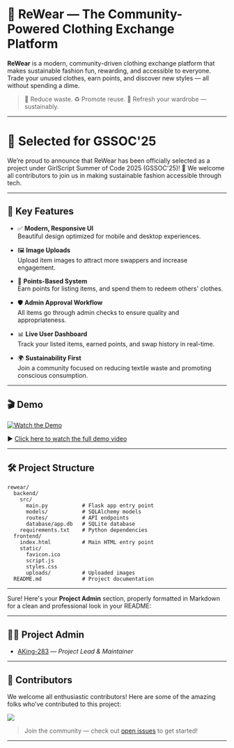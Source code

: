 # 👚 ReWear — The Community-Powered Clothing Exchange Platform

**ReWear** is a modern, community-driven clothing exchange platform that makes sustainable fashion fun, rewarding, and accessible to everyone. Trade your unused clothes, earn points, and discover new styles — all without spending a dime.

> 🌱 Reduce waste. ♻️ Promote reuse. 👗 Refresh your wardrobe — sustainably.

---

# 🚀 Selected for GSSOC'25

We’re proud to announce that ReWear has been officially selected as a project under GirlScript Summer of Code 2025 (GSSOC'25)! 🎉
We welcome all contributors to join us in making sustainable fashion accessible through tech.

---

## 🌟 Key Features

- ✅ **Modern, Responsive UI**  
  Beautiful design optimized for mobile and desktop experiences.

- 🖼️ **Image Uploads**  
  Upload item images to attract more swappers and increase engagement.

- 💎 **Points-Based System**  
  Earn points for listing items, and spend them to redeem others' clothes.

- 🛡️ **Admin Approval Workflow**  
  All items go through admin checks to ensure quality and appropriateness.

- 📊 **Live User Dashboard**  
  Track your listed items, earned points, and swap history in real-time.

- 🌍 **Sustainability First**  
  Join a community focused on reducing textile waste and promoting conscious consumption.

---

## 🎬 Demo

[![Watch the Demo](https://img.youtube.com/vi/1aPzcJbCsUFHJBPcuQM3xE6G7c36irWtJ/0.jpg)](https://drive.google.com/file/d/1aPzcJbCsUFHJBPcuQM3xE6G7c36irWtJ/view?usp=sharing)

▶️ [Click here to watch the full demo video](https://drive.google.com/file/d/1aPzcJbCsUFHJBPcuQM3xE6G7c36irWtJ/view?usp=sharing)

---

## 🛠️ Project Structure


```
rewear/
  backend/
    src/
      main.py           # Flask app entry point
      models/           # SQLAlchemy models
      routes/           # API endpoints
      database/app.db   # SQLite database
    requirements.txt    # Python dependencies
  frontend/
    index.html          # Main HTML entry point
    static/
      favicon.ico
      script.js
      styles.css
      uploads/          # Uploaded images
  README.md             # Project documentation
```

--- 
Sure! Here's your **Project Admin** section, properly formatted in Markdown for a clean and professional look in your README:

---

## 🧑‍💼 Project Admin

* [AKing-283](https://github.com/AKing-283) — *Project Lead & Maintainer*

---


## 🤝 Contributors

We welcome all enthusiastic contributors! Here are some of the amazing folks who’ve contributed to this project:

<a href="https://github.com/AKing-283/Rewear/graphs/contributors">
  <img src="https://contrib.rocks/image?repo=AKing-283/Rewear" />
</a>

> Join the community — check out [open issues](https://github.com/AKing-283/Rewear/issues) to get started!

---

